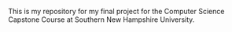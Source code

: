 This is my repository for my final project for the Computer Science Capstone Course at Southern New Hampshire University.
